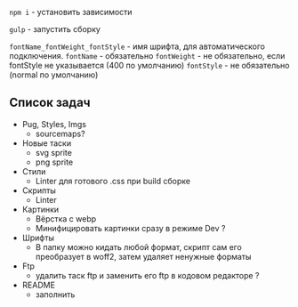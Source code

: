 `npm i` - установить зависимости

`gulp` - запустить сборку

`fontName_fontWeight_fontStyle` - имя шрифта, для автоматического подключения.
`fontName` - обязательно
`fontWeight` - не обязательно, если fontStyle не указывается (400 по умолчанию)
`fontStyle` - не обязательно (normal по умолчанию)


## Список задач

- Pug, Styles, Imgs
   - sourcemaps?
- Новые таски
   - svg sprite
   - png sprite
- Стили
   - Linter для готового .css при build сборке
- Скрипты
   - Linter
- Картинки
   - Вёрстка с webp
   - Минифицировать картинки сразу в режиме Dev ?
- Шрифты
   - В папку можно кидать любой формат, скрипт сам его преобразует в woff2, затем удаляет ненужные форматы
- Ftp
   - удалить таск ftp и заменить его ftp в кодовом редакторе ?
- README
   - заполнить
